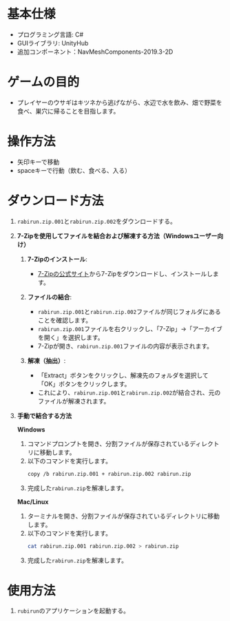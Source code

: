 # 基本仕様
- プログラミング言語: C#
- GUIライブラリ: UnityHub
- 追加コンポーネント：NavMeshComponents-2019.3-2D

# ゲームの目的
- プレイヤーのウサギはキツネから逃げながら、水辺で水を飲み、畑で野菜を食べ、巣穴に帰ることを目指します。

# 操作方法
- 矢印キーで移動
- spaceキーで行動（飲む、食べる、入る）

# ダウンロード方法

1. `rabirun.zip.001`と`rabirun.zip.002`をダウンロードする。

2. **7-Zipを使用してファイルを結合および解凍する方法（Windowsユーザー向け）**

   1. **7-Zipのインストール**:
      - [7-Zipの公式サイト](https://www.7-zip.org/)から7-Zipをダウンロードし、インストールします。

   2. **ファイルの結合**:
      - `rabirun.zip.001`と`rabirun.zip.002`ファイルが同じフォルダにあることを確認します。
      - `rabirun.zip.001`ファイルを右クリックし、「7-Zip」→「アーカイブを開く」を選択します。
      - 7-Zipが開き、`rabirun.zip.001`ファイルの内容が表示されます。

   3. **解凍（抽出）**:
      - 「Extract」ボタンをクリックし、解凍先のフォルダを選択して「OK」ボタンをクリックします。
      - これにより、`rabirun.zip.001`と`rabirun.zip.002`が結合され、元のファイルが解凍されます。

3. **手動で結合する方法**

   **Windows**

   1. コマンドプロンプトを開き、分割ファイルが保存されているディレクトリに移動します。
   2. 以下のコマンドを実行します。
      ```sh
      copy /b rabirun.zip.001 + rabirun.zip.002 rabirun.zip
      ```
   3. 完成した`rabirun.zip`を解凍します。

   **Mac/Linux**

   1. ターミナルを開き、分割ファイルが保存されているディレクトリに移動します。
   2. 以下のコマンドを実行します。
      ```sh
      cat rabirun.zip.001 rabirun.zip.002 > rabirun.zip
      ```
   3. 完成した`rabirun.zip`を解凍します。

# 使用方法

1. `rubirun`のアプリケーションを起動する。
